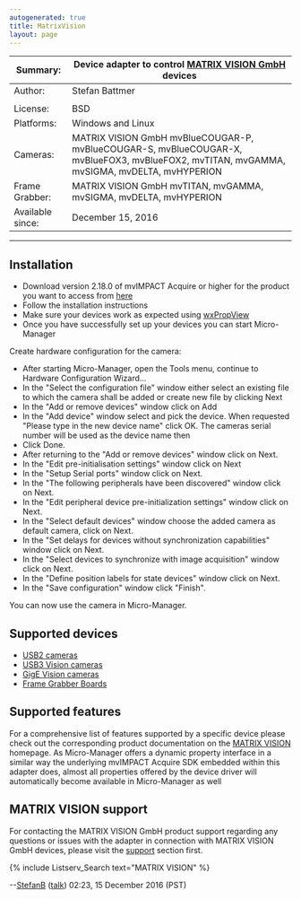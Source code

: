 ```yaml
---
autogenerated: true
title: MatrixVision
layout: page
---
```


| Summary:         | Device adapter to control [MATRIX VISION GmbH](http://www.matrix-vision.com) devices                                                      |
|------------------|-------------------------------------------------------------------------------------------------------------------------------------------|
| Author:          | Stefan Battmer                                                                                                                            |
|                  |                                                                                                                                           |
| License:         | BSD                                                                                                                                       |
| Platforms:       | Windows and Linux                                                                                                                         |
| Cameras:         | MATRIX VISION GmbH mvBlueCOUGAR-P, mvBlueCOUGAR-S, mvBlueCOUGAR-X, mvBlueFOX3, mvBlueFOX2, mvTITAN, mvGAMMA, mvSIGMA, mvDELTA, mvHYPERION |
| Frame Grabber:   | MATRIX VISION GmbH mvTITAN, mvGAMMA, mvSIGMA, mvDELTA, mvHYPERION                                                                         |
| Available since: | December 15, 2016                                                                                                                         |

------------------------------------------------------------------------

## Installation

-   Download version 2.18.0 of mvIMPACT Acquire or higher for the
    product you want to access from
    [here](https://www.matrix-vision.com/software-drivers-en.html)
-   Follow the installation instructions
-   Make sure your devices work as expected using
    [wxPropView](https://www.matrix-vision.com/manuals/mvBlueCOUGAR-X/GUI_page_0.html#GUI_section_mvPropView)
-   Once you have successfully set up your devices you can start
    Micro-Manager

Create hardware configuration for the camera:

-   After starting Micro-Manager, open the Tools menu, continue to
    Hardware Configuration Wizard...
-   In the "Select the configuration file" window either select an
    existing file to which the camera shall be added or create new file
    by clicking Next
-   In the "Add or remove devices" window click on Add
-   In the "Add device" window select and pick the device. When
    requested "Please type in the new device name" click OK. The cameras
    serial number will be used as the device name then
-   Click Done.
-   After returning to the "Add or remove devices" window click on Next.
-   In the "Edit pre-initialisation settings" window click on Next
-   In the "Setup Serial ports" window click on Next.
-   In the "The following peripherals have been discovered" window click
    on Next.
-   In the "Edit peripheral device pre-initialization settings" window
    click on Next.
-   In the "Select default devices" window choose the added camera as
    default camera, click on Next.
-   In the "Set delays for devices without synchronization capabilities"
    window click on Next.
-   In the "Select devices to synchronize with image acquisition" window
    click on Next.
-   In the "Define position labels for state devices" window click on
    Next.
-   In the "Save configuration" window click "Finish".

You can now use the camera in Micro-Manager.

## Supported devices

-   [USB2 cameras](https://www.matrix-vision.com/usb-20-en.html)
-   [USB3 Vision
    cameras](https://www.matrix-vision.com/usb3-vision-en.html)
-   [GigE Vision
    cameras](https://www.matrix-vision.com/gige-vision-en.html)
-   [Frame Grabber
    Boards](https://www.matrix-vision.com/summary-frame-grabbers.html)

## Supported features

For a comprehensive list of features supported by a specific device
please check out the corresponding product documentation on the [MATRIX
VISION](http://www.matrix-vision.com) homepage. As Micro-Manager offers
a dynamic property interface in a similar way the underlying mvIMPACT
Acquire SDK embedded within this adapter does, almost all properties
offered by the device driver will automatically become available in
Micro-Manager as well

## MATRIX VISION support

For contacting the MATRIX VISION GmbH product support regarding any
questions or issues with the adapter in connection with MATRIX VISION
GmbH devices, please visit the
[support](https://www.matrix-vision.com/support-en.html) section first.

{% include Listserv_Search text="MATRIX VISION" %}

--[StefanB](/users/StefanB "wikilink")
([talk](User_talk:StefanB "wikilink")) 02:23, 15 December 2016 (PST)

